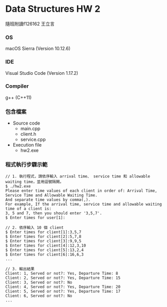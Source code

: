 # Data Structures HW 2

隨班附讀f126162 王立言

### OS

macOS Sierra (Version 10.12.6)

### IDE

Visual Studio Code (Version 1.17.2)

### Compiler

g++ (C++11)

### 包含檔案

* Source code
  * main.cpp
  * client.h
  * service.cpp
* Execution file
  * hw2.exe

### 程式執行步驟示範

```shell
// 1. 執行程式，請依序輸入 arrival time、 service time 和 allowable waiting time，並用逗號隔開。
$ ./hw2.exe
Please enter time values of each client in order of: Arrival Time, Service Time and Allowable Waiting Time.
And separate time values by comma(,).
For example, If the arrival time, service time and allowable waiting time of a client is:
3, 5 and 7, then you should enter '3,5,7'.
$ Enter times for user[1]:

// 2. 依序輸入 10 個 client
$ Enter times for client[1]:3,5,7
$ Enter times for client[2]:5,7,8
$ Enter times for client[3]:9,9,5
$ Enter times for client[4]:12,3,10
$ Enter times for client[5]:13,2,4
$ Enter times for client[6]:16,6,3
...

// 3. 輸出結果
Client: 1, Served or not?: Yes, Departure Time: 8
Client: 2, Served or not?: Yes, Departure Time: 15
Client: 3, Served or not?: No
Client: 4, Served or not?: Yes, Departure Time: 20
Client: 5, Served or not?: Yes, Departure Time: 17
Client: 6, Served or not?: No
...

```



